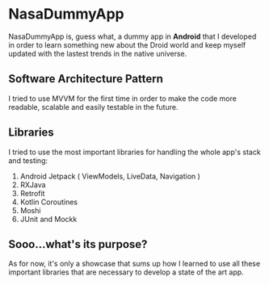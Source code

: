 # NasaDummyApp
NasaDummyApp is, guess what, a dummy app in **Android** that I developed in order to learn something new about the Droid world and keep myself updated with the lastest trends in the native universe. 

## Software Architecture Pattern
I tried to use MVVM for the first time in order to make the code more readable, scalable and easily testable in the future.

## Libraries
I tried to use the most important libraries for handling the whole app's stack and testing:
 1. Android Jetpack ( ViewModels, LiveData, Navigation )
 2. RXJava
 3. Retrofit
 4. Kotlin Coroutines
 5. Moshi
 6. JUnit and Mockk

## Sooo...what's its purpose? 

As for now, it's only a showcase that sums up how I learned to use all these important libraries that are necessary to develop a state of the art app.
